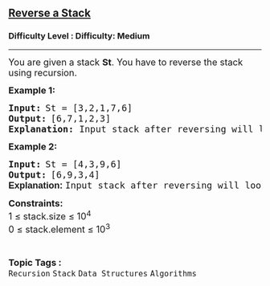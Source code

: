 <h2><a href="https://www.geeksforgeeks.org/problems/reverse-a-stack/1?utm_source=chatgpt.com">Reverse a Stack</a></h2><h3>Difficulty Level : Difficulty: Medium</h3><hr><div class="problems_problem_content__Xm_eO"><p><span style="font-size: 18px;">You are given a stack <strong>St</strong>. You have to reverse the stack using recursion.</span></p>
<p><strong><span style="font-size: 18px;">Example 1:</span></strong></p>
<pre><strong><span style="font-size: 18px;">Input:</span> </strong><span style="font-size: 18px;">St = [3,2,1,7,6]</span>
<strong><span style="font-size: 18px;">Output:</span> </strong><span style="font-size: 18px;">[6,7,1,2,3]<br><strong>Explanation: </strong>Input stack after reversing will look like the stack in the output.</span></pre>
<p><strong><span style="font-size: 18px;">Example 2:</span></strong></p>
<pre><strong><span style="font-size: 18px;">Input:</span> </strong><span style="font-size: 18px;">St = [4,3,9,6]</span>
<strong><span style="font-size: 18px;">Output:</span> </strong><span style="font-size: 18px;">[6,9,3,4]<br><strong style="font-family: sans-serif;">Explanation: </strong>Input stack after reversing will look like the stack in the output.</span>
</pre>
<p><span style="font-size: 18px;"><strong>Constraints:</strong><br>1 ≤ stack.size ≤ 10<sup>4</sup></span><br><span style="font-size: 18px;">0</span><span style="font-size: 18px;">&nbsp;≤ stack.element ≤ 10<sup>3</sup></span></p></div><br><p><span style=font-size:18px><strong>Topic Tags : </strong><br><code>Recursion</code>&nbsp;<code>Stack</code>&nbsp;<code>Data Structures</code>&nbsp;<code>Algorithms</code>&nbsp;